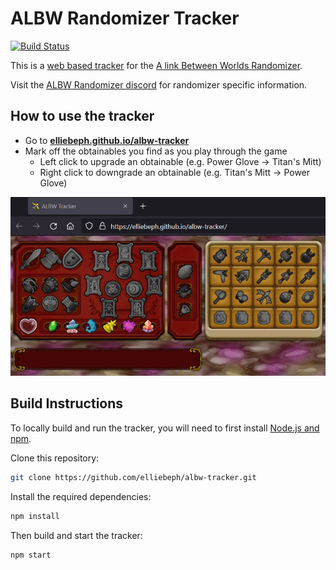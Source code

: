 # ALBW Randomizer Tracker

[![Build Status](https://github.com/elliebeph/albw-tracker/actions/workflows/ci.yml/badge.svg)](https://github.com/elliebeph/albw-tracker/actions)

This is a [web based tracker](https://elliebeph.github.io/albw-tracker) for the [A link Between Worlds Randomizer](https://gitlab.com/marsolk/albw-randomizer-cli).

Visit the [ALBW Randomizer discord](https://discord.gg/dmAJh2uY7M) for randomizer specific information.

## How to use the tracker

* Go to [**elliebeph.github.io/albw-tracker**](https://elliebeph.github.io/albw-tracker)
* Mark off the obtainables you find as you play through the game
  * Left click to upgrade an obtainable (e.g. Power Glove -> Titan's Mitt)
  * Right click to downgrade an obtainable (e.g. Titan's Mitt -> Power Glove)

![demo](albw-tracker-demo.gif)

## Build Instructions
To locally build and run the tracker, you will need to first install [Node.js and npm](https://www.npmjs.com/get-npm).

Clone this repository:
```bash
git clone https://github.com/elliebeph/albw-tracker.git
```

Install the required dependencies:
```bash
npm install
```

Then build and start the tracker:
```bash
npm start
```

